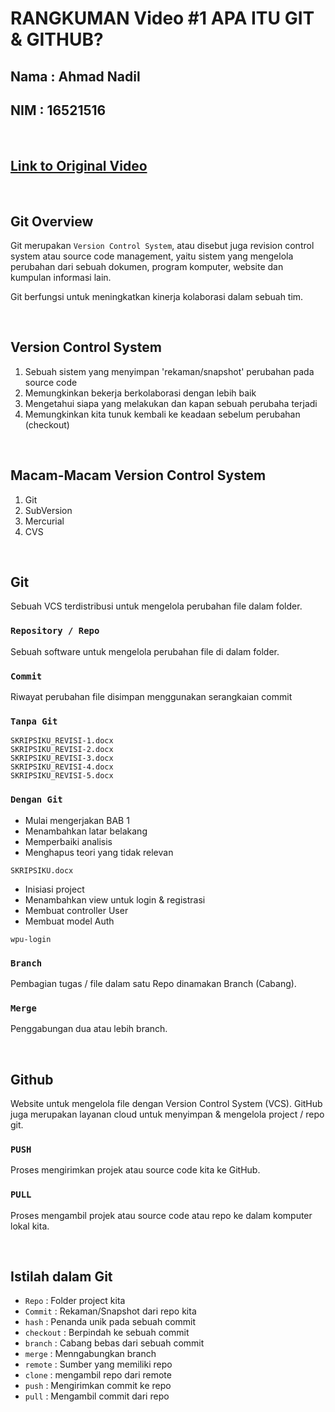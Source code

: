 # RANGKUMAN Video #1 APA ITU GIT & GITHUB?

## Nama : Ahmad Nadil
## NIM  : 16521516

<p>&nbsp;</p>

## [Link to Original Video](https://www.youtube.com/watch?v=lTMZxWMjXQU&list=PPSV)
<p>&nbsp;</p>

## Git Overview
Git merupakan `Version Control System`, atau disebut juga revision control system atau source code management, yaitu sistem yang mengelola perubahan dari sebuah dokumen, program komputer, website dan kumpulan informasi lain.

Git berfungsi untuk meningkatkan kinerja kolaborasi dalam sebuah tim.

<p>&nbsp;</p>

## Version Control System
1. Sebuah sistem yang menyimpan 'rekaman/snapshot' perubahan pada source code
2. Memungkinkan bekerja berkolaborasi dengan lebih baik
3. Mengetahui siapa yang melakukan dan kapan sebuah perubaha terjadi
4. Memungkinkan kita tunuk kembali ke keadaan sebelum perubahan (checkout)

<p>&nbsp;</p>

## Macam-Macam Version Control System
1. Git
2. SubVersion
3. Mercurial
4. CVS

<p>&nbsp;</p>

## Git
Sebuah VCS terdistribusi untuk mengelola perubahan file dalam folder.

### `Repository / Repo`
Sebuah software untuk mengelola perubahan file di dalam folder. 

### `Commit`
Riwayat perubahan file disimpan menggunakan serangkaian commit

### `Tanpa Git`
```
SKRIPSIKU_REVISI-1.docx
SKRIPSIKU_REVISI-2.docx
SKRIPSIKU_REVISI-3.docx
SKRIPSIKU_REVISI-4.docx
SKRIPSIKU_REVISI-5.docx
```
### `Dengan Git`
- Mulai mengerjakan BAB 1
- Menambahkan latar belakang
- Memperbaiki analisis
- Menghapus teori yang tidak relevan
```
SKRIPSIKU.docx
```
- Inisiasi project
- Menambahkan view untuk login & registrasi
- Membuat controller User
- Membuat model Auth
```
wpu-login
```

### `Branch`
Pembagian tugas / file dalam satu Repo dinamakan Branch (Cabang).

### `Merge`
Penggabungan dua atau lebih branch.

<p>&nbsp;</p>

## Github
Website untuk mengelola file dengan Version Control System (VCS). GitHub juga merupakan layanan cloud untuk menyimpan & mengelola project / repo git.

### `PUSH`
Proses mengirimkan projek atau source code kita ke GitHub.

### `PULL`
Proses mengambil projek atau source code atau repo ke dalam komputer lokal kita. 

<p>&nbsp;</p>

## Istilah dalam Git
- `Repo` : Folder project kita
- `Commit` : Rekaman/Snapshot dari repo kita
- `hash` : Penanda unik pada sebuah commit
- `checkout` : Berpindah ke sebuah commit
- `branch` : Cabang bebas dari sebuah commit
- `merge` : Menngabungkan branch
- `remote` : Sumber yang memiliki repo
- `clone` : mengambil repo dari remote
- `push` : Mengirimkan commit ke repo
- `pull` : Mengambil commit dari repo